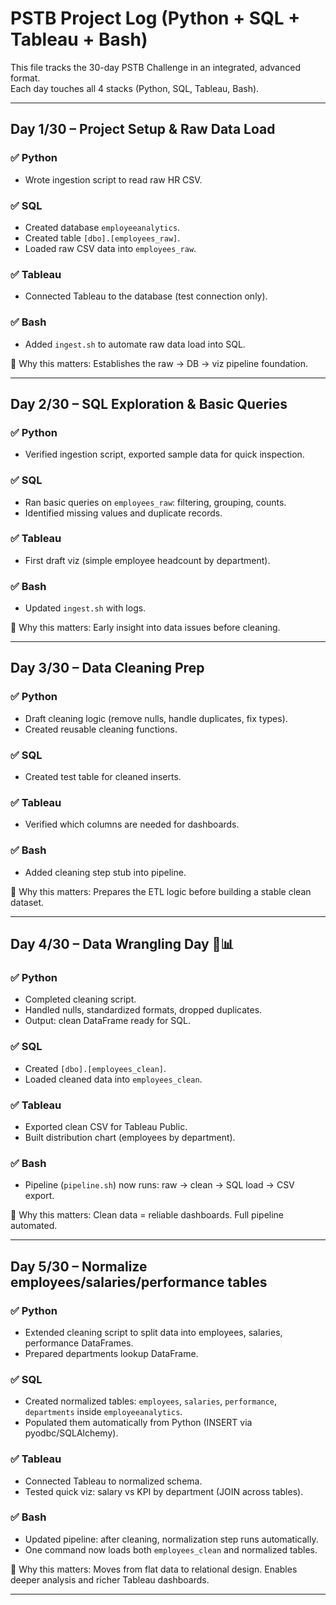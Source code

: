 # PSTB Project Log (Python + SQL + Tableau + Bash)

This file tracks the 30-day PSTB Challenge in an integrated, advanced format.  
Each day touches all 4 stacks (Python, SQL, Tableau, Bash).

---

## Day 1/30 – Project Setup & Raw Data Load

### ✅ Python
- Wrote ingestion script to read raw HR CSV.

### ✅ SQL
- Created database `employeeanalytics`.
- Created table `[dbo].[employees_raw]`.
- Loaded raw CSV data into `employees_raw`.

### ✅ Tableau
- Connected Tableau to the database (test connection only).

### ✅ Bash
- Added `ingest.sh` to automate raw data load into SQL.

🎯 Why this matters: Establishes the raw → DB → viz pipeline foundation.

---

## Day 2/30 – SQL Exploration & Basic Queries

### ✅ Python
- Verified ingestion script, exported sample data for quick inspection.

### ✅ SQL
- Ran basic queries on `employees_raw`: filtering, grouping, counts.
- Identified missing values and duplicate records.

### ✅ Tableau
- First draft viz (simple employee headcount by department).

### ✅ Bash
- Updated `ingest.sh` with logs.

🎯 Why this matters: Early insight into data issues before cleaning.

---

## Day 3/30 – Data Cleaning Prep

### ✅ Python
- Draft cleaning logic (remove nulls, handle duplicates, fix types).
- Created reusable cleaning functions.

### ✅ SQL
- Created test table for cleaned inserts.

### ✅ Tableau
- Verified which columns are needed for dashboards.

### ✅ Bash
- Added cleaning step stub into pipeline.

🎯 Why this matters: Prepares the ETL logic before building a stable clean dataset.

---

## Day 4/30 – Data Wrangling Day 🧹📊

### ✅ Python
- Completed cleaning script.
- Handled nulls, standardized formats, dropped duplicates.
- Output: clean DataFrame ready for SQL.

### ✅ SQL
- Created `[dbo].[employees_clean]`.
- Loaded cleaned data into `employees_clean`.

### ✅ Tableau
- Exported clean CSV for Tableau Public.
- Built distribution chart (employees by department).

### ✅ Bash
- Pipeline (`pipeline.sh`) now runs: raw → clean → SQL load → CSV export.

🎯 Why this matters: Clean data = reliable dashboards. Full pipeline automated.

---

## Day 5/30 – Normalize employees/salaries/performance tables

### ✅ Python
- Extended cleaning script to split data into employees, salaries, performance DataFrames.
- Prepared departments lookup DataFrame.

### ✅ SQL
- Created normalized tables: `employees`, `salaries`, `performance`, `departments` inside `employeeanalytics`.
- Populated them automatically from Python (INSERT via pyodbc/SQLAlchemy).

### ✅ Tableau
- Connected Tableau to normalized schema.
- Tested quick viz: salary vs KPI by department (JOIN across tables).

### ✅ Bash
- Updated pipeline: after cleaning, normalization step runs automatically.
- One command now loads both `employees_clean` and normalized tables.

🎯 Why this matters: Moves from flat data to relational design. Enables deeper analysis and richer Tableau dashboards.

---
